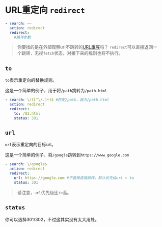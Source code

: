 # URL重定向 `redirect`

```yaml
- search: ——
  action: redirect
  redirect:
    #跳转参数
```

> 你要找的是在外部观察url不跳转的[URL重写](/rule/replace)吗？
> `redirect`可以直接返回一个跳转，无视`fetch`状态，对接下来的规则也将不执行。

## `to`

`to`表示重定向的替换规则。

这是一个简单的例子，用于将`/path`跳转为`/path.html`

```yaml
- search: \/([^\/.]+)$ #匹配/path，跳为/path.html
  action: redirect
  redirect:
    to: /$1.html
    status: 301
```

## `url`

`url`表示重定向的目标url。

这是一个简单的例子，将`/google`跳转到`https://www.google.com`

```yaml
- search: \/google$
  action: redirect
  redirect:
    url: https://google.com #不替换直接跳转，默认优先级url > to
    status: 301
```

> 请注意，`url`优先级比`to`高。

## `status`

你可以选择301/302，不过这其实没有太大用处。
